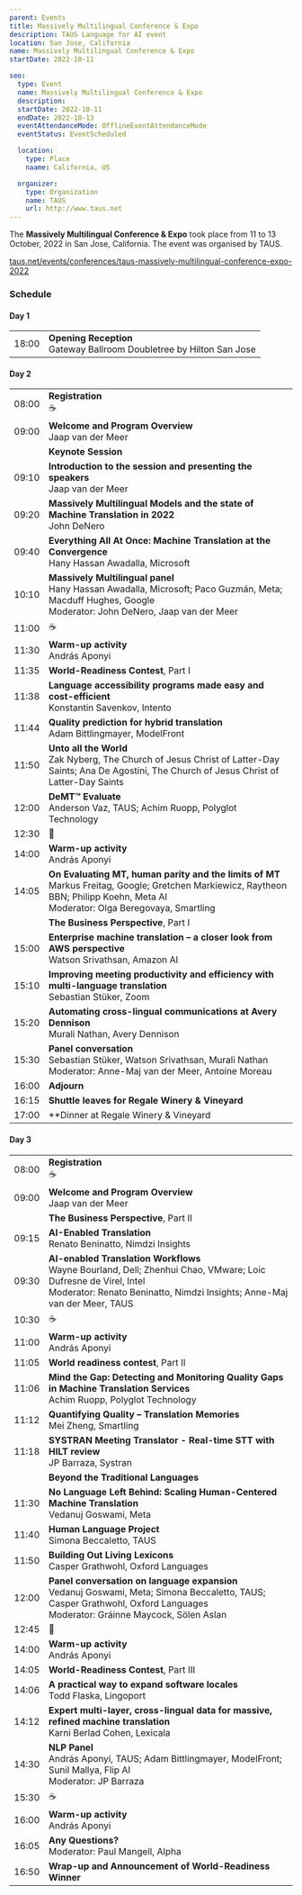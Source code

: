 ```yaml
---
parent: Events
title: Massively Multilingual Conference & Expo
description: TAUS Language for AI event
location: San Jose, California
name: Massively Multilingual Conference & Expo
startDate: 2022-10-11

seo:
  type: Event
  name: Massively Multilingual Conference & Expo
  description:
  startDate: 2022-10-11
  endDate: 2022-10-13
  eventAttendanceMode: OfflineEventAttendanceMode
  eventStatus: EventScheduled

  location:
    type: Place
    naame: California, US

  organizer:
    type: Organization
    name: TAUS
    url: http://www.taus.net
---
```


The **Massively Multilingual Conference & Expo** took place from 11 to 13 October, 2022 in San Jose, California.
The event was organised by TAUS.

[taus.net/events/conferences/taus-massively-multilingual-conference-expo-2022](https://www.taus.net/events/conferences/taus-massively-multilingual-conference-expo-2022/)

### Schedule

#### Day 1

|     |     |
| --- | --- |
| 18:00 | **Opening Reception** <br>Gateway Ballroom Doubletree by Hilton San Jose |

#### Day 2

|     |     |
| --- | --- |
| 08:00 | **Registration** <br>☕️ |
| 09:00 | **Welcome and Program Overview** <br>Jaap van der Meer |
| | **Keynote Session** |
| 09:10 | **Introduction to the session and presenting the speakers** <br>Jaap van der Meer |
| 09:20 | **Massively Multilingual Models and the state of Machine Translation in 2022** <br>John DeNero |
| 09:40 | **Everything All At Once: Machine Translation at the Convergence** <br>Hany Hassan Awadalla, Microsoft |
| 10:10 | **Massively Multilingual panel** <br>Hany Hassan Awadalla, Microsoft; Paco Guzmán, Meta; Macduff Hughes, Google <br>Moderator: John DeNero, Jaap van der Meer |
| 11:00 | ☕️ |
| 11:30 | **Warm-up activity** <br>András Aponyi |
| 11:35 | **World-Readiness Contest**, Part I |
| 11:38 | **Language accessibility programs made easy and cost-efficient** <br>Konstantin Savenkov, Intento |
| 11:44 | **Quality prediction for hybrid translation** <br>Adam Bittlingmayer, ModelFront |
| 11:50 | **Unto all the World** <br>Zak Nyberg, The Church of Jesus Christ of Latter-Day Saints; Ana De Agostini, The Church of Jesus Christ of Latter-Day Saints |
| 12:00 | **DeMT™ Evaluate** <br>Anderson Vaz, TAUS; Achim Ruopp, Polyglot Technology |
| 12:30 | 🍴 |
| 14:00 | **Warm-up activity** <br>András Aponyi |
| 14:05 | **On Evaluating MT, human parity and the limits of MT** <br>Markus Freitag, Google; Gretchen Markiewicz, Raytheon BBN; Philipp Koehn, Meta AI <br>Moderator: Olga Beregovaya, Smartling |
| | **The Business Perspective**, Part I |
| 15:00 | **Enterprise machine translation – a closer look from AWS perspective** <br>Watson Srivathsan, Amazon AI |
| 15:10 | **Improving meeting productivity and efficiency with multi-language translation** <br>Sebastian Stüker, Zoom |
| 15:20 | **Automating cross-lingual communications at Avery Dennison** <br>Murali Nathan, Avery Dennison |
| 15:30 | **Panel conversation** <br>Sebastian Stüker, Watson Srivathsan, Murali Nathan<br>Moderator: Anne-Maj van der Meer, Antoine Moreau |
| 16:00 | **Adjourn** |
| 16:15 | **Shuttle leaves for Regale Winery & Vineyard** |
| 17:00 | **Dinner at Regale Winery & Vineyard |

#### Day 3

|     |     |
| --- | --- |
| 08:00 | **Registration** <br>☕️ |
| 09:00 | **Welcome and Program Overview** <br>Jaap van der Meer |
| | **The Business Perspective**, Part II |
| 09:15 | **AI-Enabled Translation** <br>Renato Beninatto, Nimdzi Insights |
| 09:30 | **AI-enabled Translation Workflows** <br>Wayne Bourland, Dell; Zhenhui Chao, VMware; Loic Dufresne de Virel, Intel <br>Moderator: Renato Beninatto, Nimdzi Insights; Anne-Maj van der Meer, TAUS |
| 10:30 | ☕️ |
| 11:00 | **Warm-up activity** <br>András Aponyi |
| 11:05 | **World readiness contest**, Part II |
| 11:06 | **Mind the Gap: Detecting and Monitoring Quality Gaps in Machine Translation Services** <br>Achim Ruopp, Polyglot Technology |
| 11:12 | **Quantifying Quality – Translation Memories** <br>Mei Zheng, Smartling |
| 11:18 | **SYSTRAN Meeting Translator - Real-time STT with HILT review** <br>JP Barraza, Systran |
| | **Beyond the Traditional Languages** |
| 11:30 | **No Language Left Behind: Scaling Human-Centered Machine Translation** <br>Vedanuj Goswami, Meta |
| 11:40 | **Human Language Project** <br>Simona Beccaletto, TAUS |
| 11:50 | **Building Out Living Lexicons** <br>Casper Grathwohl, Oxford Languages |
| 12:00 | **Panel conversation on language expansion** <br>Vedanuj Goswami, Meta; Simona Beccaletto, TAUS; Casper Grathwohl, Oxford Languages <br>Moderator: Gráinne Maycock, Sölen Aslan |
| 12:45 | 🍴 |
| 14:00 | **Warm-up activity** <br>András Aponyi |
| 14:05 | **World-Readiness Contest**, Part III |
| 14:06 | **A practical way to expand software locales** <br>Todd Flaska, Lingoport |
| 14:12 | **Expert multi-layer, cross-lingual data for massive, refined machine translation** <br>Karni Berlad Cohen, Lexicala |
| 14:30 | **NLP Panel** <br>András Aponyí, TAUS; Adam Bittlingmayer, ModelFront; Sunil Mallya, Flip AI<br>Moderator: JP Barraza |
| 15:30 | ☕️ |
| 16:00 | **Warm-up activity** <br>András Aponyi |
| 16:05 | **Any Questions?** <br>Moderator: Paul Mangell, Alpha |
| 16:50 | **Wrap-up and Announcement of World-Readiness Winner** |
